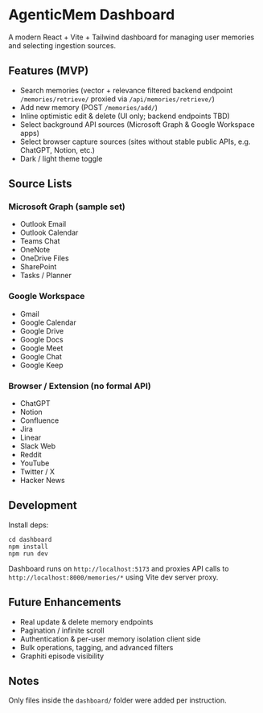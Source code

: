 # AgenticMem Dashboard

A modern React + Vite + Tailwind dashboard for managing user memories and selecting ingestion sources.

## Features (MVP)
- Search memories (vector + relevance filtered backend endpoint `/memories/retrieve/` proxied via `/api/memories/retrieve/`)
- Add new memory (POST `/memories/add/`)
- Inline optimistic edit & delete (UI only; backend endpoints TBD)
- Select background API sources (Microsoft Graph & Google Workspace apps)
- Select browser capture sources (sites without stable public APIs, e.g. ChatGPT, Notion, etc.)
- Dark / light theme toggle

## Source Lists
### Microsoft Graph (sample set)
- Outlook Email
- Outlook Calendar
- Teams Chat
- OneNote
- OneDrive Files
- SharePoint
- Tasks / Planner

### Google Workspace
- Gmail
- Google Calendar
- Google Drive
- Google Docs
- Google Meet
- Google Chat
- Google Keep

### Browser / Extension (no formal API)
- ChatGPT
- Notion
- Confluence
- Jira
- Linear
- Slack Web
- Reddit
- YouTube
- Twitter / X
- Hacker News

## Development
Install deps:
```
cd dashboard
npm install
npm run dev
```
Dashboard runs on `http://localhost:5173` and proxies API calls to `http://localhost:8000/memories/*` using Vite dev server proxy.

## Future Enhancements
- Real update & delete memory endpoints
- Pagination / infinite scroll
- Authentication & per-user memory isolation client side
- Bulk operations, tagging, and advanced filters
- Graphiti episode visibility

## Notes
Only files inside the `dashboard/` folder were added per instruction.
